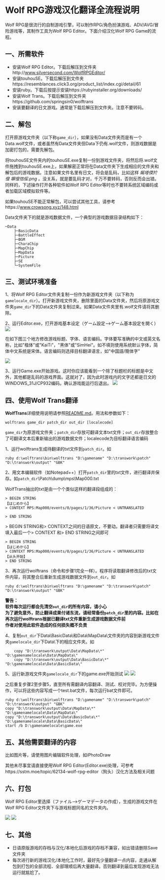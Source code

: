 # Wolf RPG游戏汉化翻译全流程说明
Wolf RPG是很流行的自制游戏引擎，可以制作RPG/角色扮演游戏、ADV/AVG/冒险游戏等，其制作工具为Wolf RPG Editor。下面介绍汉化Wolf RPG Game的流程。

## 一、所需软件
* 安装Wolf RPG Editor。下载后解压到文件夹http://www.silversecond.com/WolfRPGEditor/
* 安装touhouSE。下载后解压到文件夹https://resemblances.click3.org/product_list/index.cgi/detail/61
* 安装ruby。下载后按提示安装https://rubyinstaller.org/downloads/
* 安装Wolf Trans。下载后解压到文件夹https://github.com/springsin0/wolftrans
* 安装要翻译的日文游戏。通常是下载后解压到文件夹。注意不要转码。

## 二、解包
打开原游戏文件夹（以下称`game_dir`），如果没有Data文件夹而是有一个Data.wolf文件，或者虽然有Data文件夹但Data下仍有.wolf文件，则游戏数据是加密打包的，需要先解包。

将touhouSE文件夹内的touhouSE.exe复制一份到游戏文件夹，将然后将.wolf文件拖拽到touhouSE.exe上，如果解密正常将在Data文件夹下生成相应的文件夹和解包后的游戏数据。注意如果文件名里有日文，将会是乱码，比如这样 _娫堘偄扵偟  塀偟恄俀.png_ 。没关系，就是要乱码才对，千万不要转码，否则反而会出错。同样的，下述操作打开各种软件如Wolf RPG Editor等时也不要转系统区域编码或者加载区域模拟软件等。

如果touhouSE不能正常解包，可以尝试其他工具，请参考https://www.crowsong.xyz/148.html

Data文件夹下的就是游戏数据文件，一个典型的游戏数据目录结构如下：

    ─Data
        ├─BasicData
        ├─BattleEffect
        ├─BGM
        ├─CharaChip
        ├─MapChip
        ├─MapData
        ├─Picture
        ├─SE
        └─SystemFile

## 三、测试环境准备
1、将Wolf RPG Editor文件夹复制一份作为新游戏文件夹（以下称为`gamelocale_dir`）。打开新游戏文件夹，删除里面的Data文件夹，然后将原游戏文件夹`game_dir`下的Data文件夹复制过来。如果Data文件夹里有.wolf文件请将其删除。

2、运行Editor.exe，打开游戏基本设定（ゲーム設定-->ゲーム基本設定を開く）
![](ScreenShot/setting0.png)

在如下图三个地方修改游戏标题、字体、语言编码。字体要写准确的中文或英文名称，比如"楷体"或"KaiTi"，"黑体"或"SimHei"。如不填则使用系统默认字体，简体中文系统是宋体。语言编码则选择目标翻译语言，如"中国語/簡体字"
   
![](ScreenShot/setting.png)

3、运行Game.exe开始游戏。这时你应该能看到一个除了标题栏的标题是中文外，其他都是乱码的游戏界面。这就对了，因为此时游戏内的文字还都是日文的WINDOWS_31J/CP932编码。确认游戏能运行后退出。
![](ScreenShot/run.png)

## 四、使用Wolf Trans翻译

**WolfTrans**详细使用说明请参照[README.md](README.md)。用法和参数如下：

    wolftrans game_dir patch_dir out_dir [localecode]

`game_dir`为原游戏文件夹；`patch_dir`存放可翻译文本txt文件；`out_dir`存放整合了可翻译文本后重新输出的游戏数据文件；localecode为目标翻译语言编码

1、运行wolftrans生成待翻译的txt文件到`patch_dir`。如

    ruby d:\wolftrans\bin\wolftrans "D:\gamename" "D:\transwork\patch" "D:\transwork\output" "GBK"
   
2、用文本编辑软件（如Notepad++）打开`patch_dir`里的txt文件，进行翻译并保存。如`patch_dir`\Patch\dump\mps\Map000.txt
   
 WolfTrans抽出的txt是由一个个类似这样的翻译段组成的：

    > BEGIN STRING
    【はじめから】
    > CONTEXT MPS:Map000/events/0/pages/1/36/Picture < UNTRANSLATED

    > END STRING

\> BEGIN STRING和> CONTEXT之间的日语原文，不要动。翻译者只需要将译文填入最后一个> CONTEXT 和> END STRING之间即可

    > BEGIN STRING
    【はじめから】
    > CONTEXT MPS:Map000/events/0/pages/1/36/Picture < UNTRANSLATED
    【从头开始】
    > END STRING
        
3、再次运行wolftrans（命令和步骤1完全一样）。程序将读取翻译修改后的txt文件内容，将其整合后重新生成游戏数据文件到`out_dir`。如

    ruby d:\wolftrans\bin\wolftrans "D:\gamename" "D:\transwork\patch" "D:\transwork\output" "GBK"
 
**警告：**  
**软件每次运行都会先清空`out_dir`的所有内容，请小心**  
**为了避免意外，防止翻译成果付诸东流，请经常备份`patch_dir`里的内容。比如在再次运行wolftrans根据已翻译txt文件重新生成游戏数据文件前**  
**作者对使用此软件造成的任何损失概不负责**  

4、复制`out_dir`下Data\BasicData\和Data\MapData\文件夹的内容到新游戏文件夹`gamelocale_dir`下Data\下的相应文件夹。如

        copy "D:\transwork\output\Data\MapData\*" "D:\gamenamelocale\Data\MapData\"
        copy "D:\transwork\output\Data\BasicData\*" "D:\gamenamelocale\Data\BasicData\"

5、运行新游戏文件夹`gamelocale_dir`下的game.exe开始测试
![](ScreenShot/ScreenShot_1.png)
![](ScreenShot/ScreenShot_2.png)

之后重复步骤2至步骤5，直至所有需翻译内容翻译、测试、校对完毕。为方便操作，可以将这些内容写成一个test.bat文件，每次运行bat文件即可。

    ruby d:\wolftrans\bin\wolftrans "D:\gamename" "D:\transwork\patch" "D:\transwork\output" "GBK"
    copy "D:\transwork\output\Data\MapData\*" "D:\gamenamelocale\Data\MapData\"
    copy "D:\transwork\output\Data\BasicData\*" "D:\gamenamelocale\Data\BasicData\"
    start /b D:\gamenamelocale\game.exe

## 五、其他需要翻译的内容
比如图片等，请使用图片编辑软件处理，如iPhotoDraw

其他未尽事宜请直接使用Wolf RPG Editor(Editor.exe)处理，可参考https://sstm.moe/topic/62134-wolf-rpg-editor（狗头）汉化方法及相关问题

## 六、打包
Wolf RPG Editor里选择（ファイル-->ゲーマデータの作成），生成的游戏文件在Wolf RPG Editor文件夹下与游戏标题同名的文件夹内。

![](ScreenShot/output0.png)
![](ScreenShot/output.png)

## 七、其他
* 日语原版游戏的存档与汉化/本地化后游戏的存档不兼容，如出错请删除Save文件夹
* 每次进行新的游戏汉化/本地化工作时，最好先少量翻译一点内容，走通从解包到打包的全部流程、全部理顺后再大量翻译。否则翻译到最后发现游戏无法运行就尴尬了。

